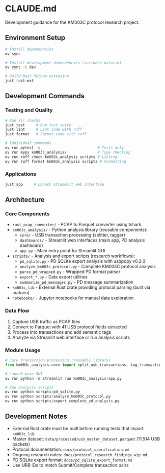 # CLAUDE.md

Development guidance for the KM003C protocol research project.

## Environment Setup

```bash
# Install dependencies
uv sync

# Install development dependencies (includes maturin)
uv sync -E dev

# Build Rust Python extension
just rust-ext
```

## Development Commands

### Testing and Quality
```bash
# Run all checks
just test     # Run test suite
just lint     # Lint code with ruff
just format   # Format code with ruff

# Individual commands
uv run pytest -q                          # Tests only
uv run mypy km003c_analysis/              # Type checking
uv run ruff check km003c_analysis scripts # Linting
uv run ruff format km003c_analysis scripts # Formatting
```

### Applications
```bash
just app     # Launch Streamlit web interface
```

## Architecture

### Core Components
- `rust_pcap_converter/` - PCAP to Parquet converter using tshark
- `km003c_analysis/` - Python analysis library (reusable components):
  - `core/` - USB transaction processing (splitter, tagger)
  - `dashboards/` - Streamlit web interfaces (main app, PD analysis dashboard)
  - `app.py` - Main entry point for Streamlit GUI
- `scripts/` - Analysis and export scripts (research workflows):
  - `pd_sqlite.py` - PD SQLite export analysis with usbpdpy v0.2.0
  - `analyze_km003c_protocol.py` - Complete KM003C protocol analysis
  - `parse_pd_wrapped.py` - Wrapped PD format parser
  - `export_*.py` - Data export utilities
  - `summarize_pd_messages.py` - PD message summarization
- `km003c_lib` - External Rust crate providing protocol parsing (built via maturin)
- `notebooks/` - Jupyter notebooks for manual data exploration

### Data Flow
1. Capture USB traffic as PCAP files
2. Convert to Parquet with 41 USB protocol fields extracted
3. Process into transactions and add semantic tags
4. Analyze via Streamlit web interface or run analysis scripts

### Module Usage
```python
# Core transaction processing (reusable library)
from km003c_analysis.core import split_usb_transactions, tag_transactions

# Launch main GUI
uv run python -m streamlit run km003c_analysis/app.py

# Run analysis scripts
uv run python scripts/pd_sqlite.py
uv run python scripts/analyze_km003c_protocol.py
uv run python scripts/export_complete_pd_analysis.py
```

## Development Notes

- External Rust crate must be built before running tests that import `km003c_lib`
- Master dataset: `data/processed/usb_master_dataset.parquet` (11,514 USB packets)
- Protocol documentation: `docs/protocol_specification.md`
- Ongoing research notes: `docs/protocol_research_findings_wip.md`
- PD SQLite export format: `docs/pd_sqlite_export_format.md`
- Use URB IDs to match Submit/Complete transaction pairs
